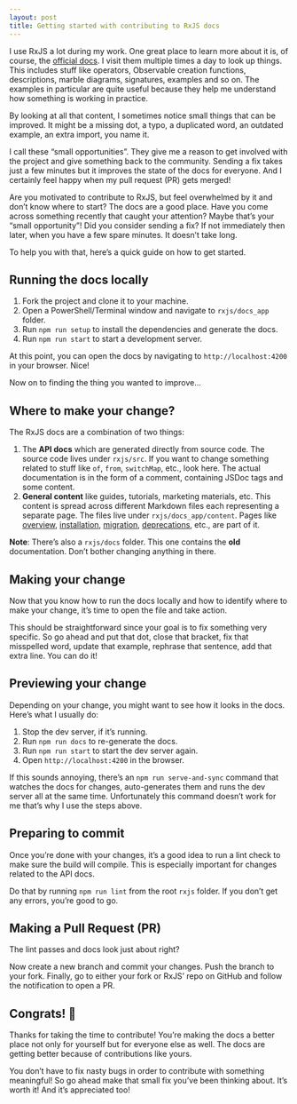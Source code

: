 ```yaml
---
layout: post
title: Getting started with contributing to RxJS docs
---
```


I use RxJS a lot during my work. One great place to learn more about it is, of course, the [official docs](https://rxjs.dev/). I visit them multiple times a day to look up things. This includes stuff like operators, Observable creation functions, descriptions, marble diagrams, signatures, examples and so on. The examples in particular are quite useful because they help me understand how something is working in practice.

By looking at all that content, I sometimes notice small things that can be improved. It might be a missing dot, a typo, a duplicated word, an outdated example, an extra import, you name it.

I call these “small opportunities”. They give me a reason to get involved with the project and give something back to the community. Sending a fix takes just a few minutes but it improves the state of the docs for everyone. And I certainly feel happy when my pull request (PR) gets merged!

Are you motivated to contribute to RxJS, but feel overwhelmed by it and don’t know where to start? The docs are a good place. Have you come across something recently that caught your attention? Maybe that’s your “small opportunity”! Did you consider sending a fix? If not immediately then later, when you have a few spare minutes. It doesn’t take long.

To help you with that, here’s a quick guide on how to get started.

## Running the docs locally

1. Fork the project and clone it to your machine.
2. Open a PowerShell/Terminal window and navigate to `rxjs/docs_app` folder.
3. Run `npm run setup` to install the dependencies and generate the docs.
4. Run `npm run start` to start a development server.

At this point, you can open the docs by navigating to `http://localhost:4200` in your browser. Nice!

Now on to finding the thing you wanted to improve...

## Where to make your change?

The RxJS docs are a combination of two things:

1. The **API docs** which are generated directly from source code. The source code lives under `rxjs/src`. If you want to change something related to stuff like `of`, `from`, `switchMap`, etc., look here. The actual documentation is in the form of a comment, containing JSDoc tags and some content. 
2. **General content** like guides, tutorials, marketing materials, etc. This content is spread across different Markdown files each representing a separate page. The files live under `rxjs/docs_app/content`. Pages like [overview](https://rxjs.dev/guide/overview), [installation](https://rxjs.dev/guide/installation), [migration](https://rxjs.dev/guide/v6/migration), [deprecations](https://rxjs.dev/api/deprecations), etc., are part of it.

**Note**: There’s also a `rxjs/docs` folder. This one contains the **old** documentation. Don’t bother changing anything in there.

## Making your change

Now that you know how to run the docs locally and how to identify where to make your change, it’s time to open the file and take action.

This should be straightforward since your goal is to fix something very specific. So go ahead and put that dot, close that bracket, fix that misspelled word, update that example, rephrase that sentence, add that extra line. You can do it!

## Previewing your change

Depending on your change, you might want to see how it looks in the docs. Here’s what I usually do:

1. Stop the dev server, if it’s running.
2. Run `npm run docs` to re-generate the docs.
3. Run `npm run start` to start the dev server again.
4. Open `http://localhost:4200` in the browser.

If this sounds annoying, there’s an `npm run serve-and-sync` command that watches the docs for changes, auto-generates them and runs the dev server all at the same time. Unfortunately this command doesn’t work for me that’s why I use the steps above.

## Preparing to commit

Once you’re done with your changes, it’s a good idea to run a lint check to make sure the build will compile. This is especially important for changes related to the API docs.

Do that by running `npm run lint` from the root `rxjs` folder. If you don’t get any errors, you’re good to go.

## Making a Pull Request (PR)

The lint passes and docs look just about right?

Now create a new branch and commit your changes. Push the branch to your fork. Finally, go to either your fork or RxJS’ repo on GitHub and follow the notification to open a PR.

## Congrats! 🎉

Thanks for taking the time to contribute! You’re making the docs a better place not only for yourself but for everyone else as well. The docs are getting better because of contributions like yours.

You don’t have to fix nasty bugs in order to contribute with something meaningful! So go ahead make that small fix you’ve been thinking about. It’s worth it! And it’s appreciated too!
